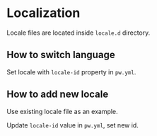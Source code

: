 # Localization

Locale files are located inside `locale.d` directory. 

## How to switch language

Set locale with `locale-id` property in `pw.yml`.

## How to add new locale

Use existing locale file as an example.

Update `locale-id` value in `pw.yml`, set new id.